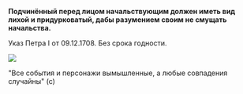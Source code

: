 **Подчинённый перед лицом начальствующим должен иметь вид лихой и придурковатый, дабы разумением своим не смущать начальства.**

Указ Петра I от 09.12.1708. Без срока годности.

![](http://s-mahat.ru/pict/050_20.jpg "")

"Все события и персонажи вымышленные, а любые совпадения случайны" (с)
